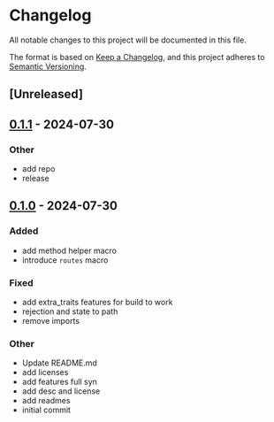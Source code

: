 # Changelog
All notable changes to this project will be documented in this file.

The format is based on [Keep a Changelog](https://keepachangelog.com/en/1.0.0/),
and this project adheres to [Semantic Versioning](https://semver.org/spec/v2.0.0.html).

## [Unreleased]

## [0.1.1](https://github.com/ratnaraj7/better-routes/compare/better-routes-macros-v0.1.0...better-routes-macros-v0.1.1) - 2024-07-30

### Other
- add repo
- release

## [0.1.0](https://github.com/ratnaraj7/better-routes/releases/tag/better-routes-macros-v0.1.0) - 2024-07-30

### Added
- add method helper macro
- introduce `routes` macro

### Fixed
- add extra_traits features for build to work
- rejection and state to path
- remove imports

### Other
- Update README.md
- add licenses
- add features full syn
- add desc and license
- add readmes
- initial commit

